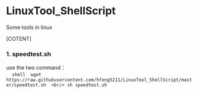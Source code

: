 # LinuxTool_ShellScript
Some tools in linux

[COTENT]

 ### 1. speedtest.sh
   use the two command：
   <br/>
     ```shell 
     wget https://raw.githubusercontent.com/hfeng5211/LinuxTool_ShellScript/master/speedtest.sh 
     <br/>
     sh speedtest.sh ```  
    
 
